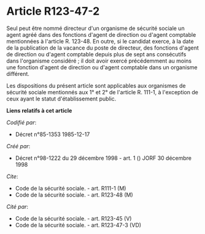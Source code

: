 # Article R123-47-2

Seul peut être nommé directeur d'un organisme de sécurité sociale un agent agréé dans des fonctions d'agent de direction ou
d'agent comptable mentionnées à l'article R. 123-48. En outre, si le candidat exerce, à la date de la publication de la
vacance du poste de directeur, des fonctions d'agent de direction ou d'agent comptable depuis plus de sept ans consécutifs
dans l'organisme considéré ; il doit avoir exercé précédemment au moins une fonction d'agent de direction ou d'agent
comptable dans un organisme différent.

Les dispositions du présent article sont applicables aux organismes de sécurité sociale mentionnés aux 1° et 2° de l'article
R. 111-1, à l'exception de ceux ayant le statut d'établissement public.

**Liens relatifs à cet article**

_Codifié par_:

  - Décret n°85-1353 1985-12-17

_Créé par_:

  - Décret n°98-1222 du 29 décembre 1998 - art. 1 () JORF 30 décembre 1998

_Cite_:

  - Code de la sécurité sociale. - art. R111-1 (M)
  - Code de la sécurité sociale. - art. R123-48 (M)

_Cité par_:

  - Code de la sécurité sociale. - art. R123-45 (V)
  - Code de la sécurité sociale. - art. R123-47-3 (VD)
